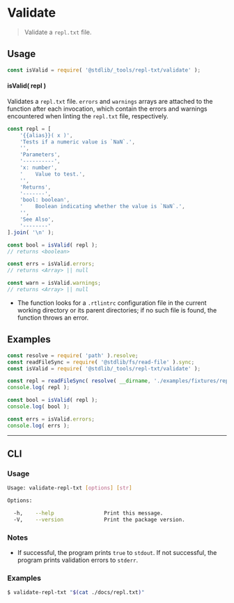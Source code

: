 <!--

@license Apache-2.0

Copyright (c) 2018 The Stdlib Authors.

Licensed under the Apache License, Version 2.0 (the "License");
you may not use this file except in compliance with the License.
You may obtain a copy of the License at

   http://www.apache.org/licenses/LICENSE-2.0

Unless required by applicable law or agreed to in writing, software
distributed under the License is distributed on an "AS IS" BASIS,
WITHOUT WARRANTIES OR CONDITIONS OF ANY KIND, either express or implied.
See the License for the specific language governing permissions and
limitations under the License.

-->

# Validate

> Validate a `repl.txt` file.

<!-- Section to include introductory text. Make sure to keep an empty line after the intro `section` element and another before the `/section` close. -->

<section class="intro">

</section>

<!-- /.intro -->

<!-- Package usage documentation. -->

<section class="usage">

## Usage

```javascript
const isValid = require( '@stdlib/_tools/repl-txt/validate' );
```

#### isValid( repl )

Validates a `repl.txt` file. `errors` and `warnings` arrays are attached to the function after each invocation, which contain the errors and warnings encountered when linting the `repl.txt` file, respectively.

```javascript
const repl = [
    '{{alias}}( x )',
    'Tests if a numeric value is `NaN`.',
    '',
    'Parameters',
    '----------',
    'x: number',
    '    Value to test.',
    '',
    'Returns',
    '-------',
    'bool: boolean',
    '    Boolean indicating whether the value is `NaN`.',
    '',
    'See Also',
    '--------'
].join( '\n' );

const bool = isValid( repl );
// returns <boolean>

const errs = isValid.errors;
// returns <Array> || null

const warn = isValid.warnings;
// returns <Array> || null
```

</section>

<!-- /.usage -->

<!-- Package usage notes. Make sure to keep an empty line after the `section` element and another before the `/section` close. -->

<section class="notes">

-   The function looks for a `.rtlintrc` configuration file in the current working directory or its parent directories; if no such file is found, the function throws an error.

</section>

<!-- /.notes -->

<!-- Package usage examples. -->

<section class="examples">

## Examples

<!-- eslint no-undef: "error" -->

```javascript
const resolve = require( 'path' ).resolve;
const readFileSync = require( '@stdlib/fs/read-file' ).sync;
const isValid = require( '@stdlib/_tools/repl-txt/validate' );

const repl = readFileSync( resolve( __dirname, './examples/fixtures/repl.txt' ) ).toString();
console.log( repl );

const bool = isValid( repl );
console.log( bool );

const errs = isValid.errors;
console.log( errs );
```

</section>

<!-- /.examples -->

<!-- Section for describing a command-line interface. -->

* * *

<section class="cli">

## CLI

<!-- CLI usage documentation. -->

<section class="usage">

### Usage

```bash
Usage: validate-repl-txt [options] [str]

Options:

  -h,    --help                Print this message.
  -V,    --version             Print the package version.
```

</section>

<!-- /.usage -->

<!-- CLI usage notes. Make sure to keep an empty line after the `section` element and another before the `/section` close. -->

<section class="notes">

### Notes

-   If successful, the program prints `true` to `stdout`. If not successful, the program prints validation errors to `stderr`.

</section>

<!-- /.notes -->

<!-- CLI usage examples. -->

<section class="examples">

### Examples

```bash
$ validate-repl-txt "$(cat ./docs/repl.txt)"
```

</section>

<!-- /.examples -->

</section>

<!-- /.cli -->

<!-- Section to include cited references. If references are included, add a horizontal rule *before* the section. Make sure to keep an empty line after the `section` element and another before the `/section` close. -->

<section class="references">

</section>

<!-- /.references -->

<!-- Section for related `stdlib` packages. Do not manually edit this section, as it is automatically populated. -->

<section class="related">

</section>

<!-- /.related -->

<!-- Section for all links. Make sure to keep an empty line after the `section` element and another before the `/section` close. -->

<section class="links">

</section>

<!-- /.links -->
